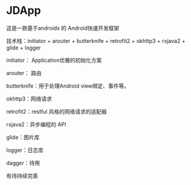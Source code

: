 # JDApp
 这是一款基于androidx 的 Android快速开发框架

 技术栈：initiator + arouter + butterknife + retrofit2 + okhttp3 + rxjava2 + glide + logger 

 initiator： Application优雅的初始化方案

 arouter： 路由

 butterknife：用于处理Android view绑定、事件等。

 okhttp3：网络请求

 retrofit2：restful 风格的网络请求的适配器

 rxjava2：异步编程的 API

 glide：图片库

 logger：日志库 

 dagger：待用

有待持续完善




